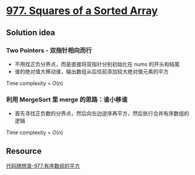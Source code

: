 # [977. Squares of a Sorted Array](https://leetcode.com/problems/squares-of-a-sorted-array/description/)

## Solution idea

### Two Pointers - 双指针相向而行
* 不用找正负分界点，而是直接将双指针分别初始化在 nums 的开头和结尾
* 谁的绝对值大移动谁，输出数组从后往前添加较大绝对值元素的平方

Time complexity = $O(n)$

### 利用 MergeSort 里 merge 的思路：谁小移谁
* 首先寻找正负数的分界点，然后向左边逆序再平方，然后执行合并有序数组的逻辑

Time complexity = $O(n)$

## Resource
[代码随想录-977.有序数组的平方](https://github.com/youngyangyang04/leetcode-master/blob/master/problems/0977.%E6%9C%89%E5%BA%8F%E6%95%B0%E7%BB%84%E7%9A%84%E5%B9%B3%E6%96%B9.md)
